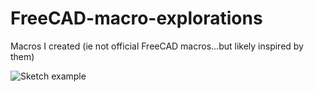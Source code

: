 # FreeCAD-macro-explorations
Macros I created (ie not official FreeCAD macros...but likely inspired by them)


![Sketch example](https://github.com/spanner888/FreeCAD-macro-explorations/curvedSlot%20example1.png)
